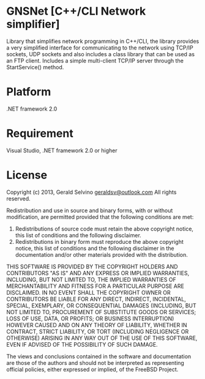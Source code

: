 GNSNet [C++/CLI Network simplifier]
=====================================
Library that simplifies network programming in C++/CLI,
the library provides a very simplified interface for communicating to the 
network using TCP/IP sockets, UDP sockets and also includes a class library that can be used as an FTP client. Includes a simple multi-client TCP/IP server through the StartService() method.

Platform
============================
.NET framework 2.0

Requirement
============================
Visual Studio, 
.NET framework 2.0 or higher

License
============================
Copyright (c) 2013, Gerald Selvino <geraldsv@outlook.com>
All rights reserved.

Redistribution and use in source and binary forms, with or without
modification, are permitted provided that the following conditions are met: 

1. Redistributions of source code must retain the above copyright notice, this
   list of conditions and the following disclaimer. 
2. Redistributions in binary form must reproduce the above copyright notice,
   this list of conditions and the following disclaimer in the documentation
   and/or other materials provided with the distribution. 

THIS SOFTWARE IS PROVIDED BY THE COPYRIGHT HOLDERS AND CONTRIBUTORS "AS IS" AND
ANY EXPRESS OR IMPLIED WARRANTIES, INCLUDING, BUT NOT LIMITED TO, THE IMPLIED
WARRANTIES OF MERCHANTABILITY AND FITNESS FOR A PARTICULAR PURPOSE ARE
DISCLAIMED. IN NO EVENT SHALL THE COPYRIGHT OWNER OR CONTRIBUTORS BE LIABLE FOR
ANY DIRECT, INDIRECT, INCIDENTAL, SPECIAL, EXEMPLARY, OR CONSEQUENTIAL DAMAGES
(INCLUDING, BUT NOT LIMITED TO, PROCUREMENT OF SUBSTITUTE GOODS OR SERVICES;
LOSS OF USE, DATA, OR PROFITS; OR BUSINESS INTERRUPTION) HOWEVER CAUSED AND
ON ANY THEORY OF LIABILITY, WHETHER IN CONTRACT, STRICT LIABILITY, OR TORT
(INCLUDING NEGLIGENCE OR OTHERWISE) ARISING IN ANY WAY OUT OF THE USE OF THIS
SOFTWARE, EVEN IF ADVISED OF THE POSSIBILITY OF SUCH DAMAGE.

The views and conclusions contained in the software and documentation are those
of the authors and should not be interpreted as representing official policies, 
either expressed or implied, of the FreeBSD Project.